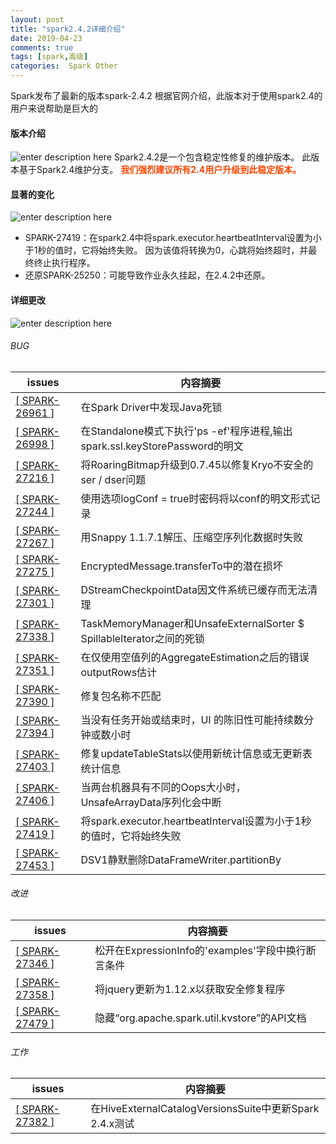 ```yaml
---
layout: post
title: "spark2.4.2详细介绍"
date: 2019-04-23
comments: true
tags: [spark,高级]
categories:  Spark Other
---
```



Spark发布了最新的版本spark-2.4.2
根据官网介绍，此版本对于使用spark2.4的用户来说帮助是巨大的

#### 版本介绍
![enter description here](/assets/blogImg/spark2.4.2_1.jpg)
Spark2.4.2是一个包含稳定性修复的维护版本。 此版本基于Spark2.4维护分支。<font color=#FF4500 > **我们强烈建议所有2.4用户升级到此稳定版本。**</font>
<!--more--> 


#### 显著的变化
![enter description here](/assets/blogImg/spark2.4.2_2.jpg)
- SPARK-27419：在spark2.4中将spark.executor.heartbeatInterval设置为小于1秒的值时，它将始终失败。 因为该值将转换为0，心跳将始终超时，并最终终止执行程序。
- 还原SPARK-25250：可能导致作业永久挂起，在2.4.2中还原。

#### 详细更改
![enter description here](/assets/blogImg/spark2.4.2_3.jpg)

###### BUG
|issues|内容摘要|
|-|-|
|[\[ SPARK-26961 \]](https://issues.apache.org/jira/browse/SPARK-26961) | 在Spark Driver中发现Java死锁|
|[\[ SPARK-26998 \]](https://issues.apache.org/jira/browse/SPARK-26998) | 在Standalone模式下执行'ps -ef'程序进程,输出spark.ssl.keyStorePassword的明文|
|[\[ SPARK-27216 \]](https://issues.apache.org/jira/browse/SPARK-27216) | 将RoaringBitmap升级到0.7.45以修复Kryo不安全的ser / dser问题|
|[\[ SPARK-27244 \]](https://issues.apache.org/jira/browse/SPARK-27244) | 使用选项logConf = true时密码将以conf的明文形式记录|
|[\[ SPARK-27267 \]](https://issues.apache.org/jira/browse/SPARK-27267) | 用Snappy 1.1.7.1解压、压缩空序列化数据时失败|
|[\[ SPARK-27275 \]](https://issues.apache.org/jira/browse/SPARK-27275) | EncryptedMessage.transferTo中的潜在损坏|
|[\[ SPARK-27301 \]](https://issues.apache.org/jira/browse/SPARK-27301) | DStreamCheckpointData因文件系统已缓存而无法清理|
|[\[ SPARK-27338 \]](https://issues.apache.org/jira/browse/SPARK-27338) | TaskMemoryManager和UnsafeExternalSorter $ SpillableIterator之间的死锁|
|[\[ SPARK-27351 \]](https://issues.apache.org/jira/browse/SPARK-27351) | 在仅使用空值列的AggregateEstimation之后的错误outputRows估计|
|[\[ SPARK-27390 \]](https://issues.apache.org/jira/browse/SPARK-27390) | 修复包名称不匹配|
|[\[ SPARK-27394 \]](https://issues.apache.org/jira/browse/SPARK-27394) | 当没有任务开始或结束时，UI 的陈旧性可能持续数分钟或数小时|
|[\[ SPARK-27403 \]](https://issues.apache.org/jira/browse/SPARK-27403) | 修复updateTableStats以使用新统计信息或无更新表统计信息|
|[\[ SPARK-27406 \]](https://issues.apache.org/jira/browse/SPARK-27406) | 当两台机器具有不同的Oops大小时，UnsafeArrayData序列化会中断|
|[\[ SPARK-27419 \]](https://issues.apache.org/jira/browse/SPARK-27419) | 将spark.executor.heartbeatInterval设置为小于1秒的值时，它将始终失败|
|[\[ SPARK-27453 \]](https://issues.apache.org/jira/browse/SPARK-27453) | DSV1静默删除DataFrameWriter.partitionBy|
###### 改进
|issues|内容摘要|
|-|-|
|[\[ SPARK-27346 \]](https://issues.apache.org/jira/browse/SPARK-27346) | 松开在ExpressionInfo的'examples'字段中换行断言条件|
|[\[ SPARK-27358 \]](https://issues.apache.org/jira/browse/SPARK-27358) | 将jquery更新为1.12.x以获取安全修复程序|
|[\[ SPARK-27479 \]](https://issues.apache.org/jira/browse/SPARK-27479) | 隐藏“org.apache.spark.util.kvstore”的API文档|
###### 工作
|issues|内容摘要|
|-|-|
|[\[ SPARK-27382 \]](https://issues.apache.org/jira/browse/SPARK-27382) | 在HiveExternalCatalogVersionsSuite中更新Spark 2.4.x测试|